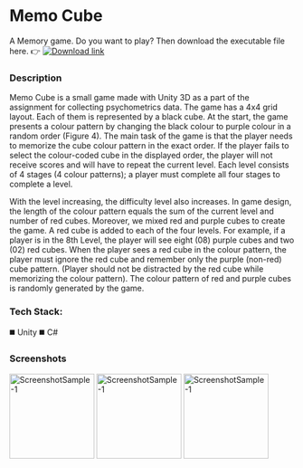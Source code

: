 # Memo Cube
A Memory game. Do you want to play? Then download the executable file here. 👉 [![Download link](https://img.shields.io/badge/-Memo--Cube-purple?logo=html5&logoColor=white
)](https://github.com/HansiUdapola/MemoCube/blob/main/Memo%20Cube.exe)

### Description

Memo Cube is a small game made with Unity 3D as a part of the assignment for collecting psychometrics data. The game has a 4x4 grid layout. Each of them is represented by a black cube. At the start, the game presents a colour pattern by changing the black colour to purple colour in a random order (Figure 4). The main task of the game is that the player needs to memorize the cube colour pattern in the exact order.  If the player fails to select the colour-coded cube in the displayed order, the player will not receive scores and  will have to repeat the current level. Each level consists of 4 stages (4 colour patterns); a player must complete all four stages to complete a level.

With the level increasing, the difficulty level also increases. In game design, the length of the colour pattern equals the sum of the current level and number of red cubes. Moreover, we mixed red and purple cubes to create the game. A red cube is added to each of the four levels. For example, if a player is in the 8th Level, the player will see eight (08) purple cubes and two (02) red cubes. When the player sees a red cube in the colour pattern, the player must ignore the red cube and remember only the purple (non-red) cube pattern. (Player should not be distracted by the red cube while memorizing the colour pattern). 
The colour pattern of red and purple cubes is randomly generated by the game.

### Tech Stack:

◼️ Unity
◼️ C#

### Screenshots 
<img height = "150" alt="ScreenshotSample-1" src="https://github.com/HansiUdapola/MemoCube/assets/28914861/85acaedb-14df-4701-9fd1-f5b90709262b"> 
<img height = "150" alt="ScreenshotSample-1" src="https://github.com/HansiUdapola/MemoCube/assets/28914861/66e37ab3-0b2c-4961-a2ca-4dedfd390a00"> 
<img height = "150" alt="ScreenshotSample-1" src="https://github.com/HansiUdapola/MemoCube/assets/28914861/a3d77a35-3f02-4313-beb4-df985229b2ac">

